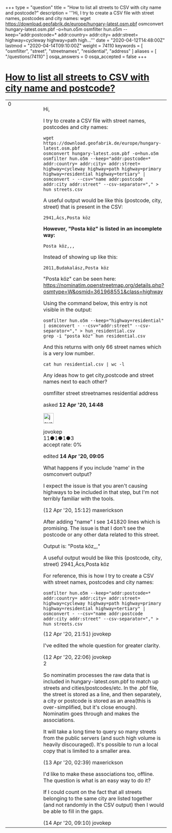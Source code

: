 +++
type = "question"
title = "How to list all streets to CSV with city name and postcode?"
description = '''Hi, I try to create a CSV file with street names, postcodes and city names: wget https://download.geofabrik.de/europe/hungary-latest.osm.pbf osmconvert hungary-latest.osm.pbf -o=hun.o5m osmfilter hun.o5m --keep=&quot;addr:postcode=* addr:country= addr:city= addr:street= highway=cycleway highway=path high...'''
date = "2020-04-12T14:48:00Z"
lastmod = "2020-04-14T09:10:00Z"
weight = 74110
keywords = [ "osmfilter", "street", "streetnames", "residential", "address" ]
aliases = [ "/questions/74110" ]
osqa_answers = 0
osqa_accepted = false
+++

<div class="headNormal">

# [How to list all streets to CSV with city name and postcode?](/questions/74110/how-to-list-all-streets-to-csv-with-city-name-and-postcode)

</div>

<div id="main-body">

<div id="askform">

<table id="question-table" style="width:100%;">
<colgroup>
<col style="width: 50%" />
<col style="width: 50%" />
</colgroup>
<tbody>
<tr>
<td style="width: 30px; vertical-align: top"><div class="vote-buttons">
<span id="post-74110-upvote" class="ajax-command post-vote up" rel="nofollow" title="I like this post (click again to cancel)"> </span>
<div id="post-74110-score" class="post-score" title="current number of votes">
0
</div>
<span id="post-74110-downvote" class="ajax-command post-vote down" rel="nofollow" title="I dont like this post (click again to cancel)"> </span> <span id="favorite-mark" class="ajax-command favorite-mark" rel="nofollow" title="mark/unmark this question as favorite (click again to cancel)"> </span>
<div id="favorite-count" class="favorite-count">
&#10;</div>
</div></td>
<td><div id="item-right">
<div class="question-body">
<p>Hi,</p>
<p>I try to create a CSV file with street names, postcodes and city names:</p>
<pre><code>wget https://download.geofabrik.de/europe/hungary-latest.osm.pbf
osmconvert hungary-latest.osm.pbf -o=hun.o5m
osmfilter hun.o5m --keep=&quot;addr:postcode=* addr:country= addr:city= addr:street= highway=cycleway highway=path highway=primary highway=residential highway=tertiary&quot; | osmconvert - --csv=&quot;name addr:postcode addr:city addr:street&quot; --csv-separator=&quot;,&quot; &gt; hun_streets.csv</code></pre>
<p>A useful output would be like this (postcode, city, street) that is present in the CSV:</p>
<pre><code>2941,Ács,Posta köz</code></pre>
<p><strong>However, "Posta köz" is listed in an incomplete way:</strong></p>
<pre><code>Posta köz,,,</code></pre>
<p>Instead of showing up like this:</p>
<pre><code>2011,Budakalász,Posta köz</code></pre>
<p>"Posta köz" can be seen here: <a href="https://nominatim.openstreetmap.org/details.php?osmtype=W&amp;osmid=361968551&amp;class=highway">https://nominatim.openstreetmap.org/details.php?osmtype=W&amp;osmid=361968551&amp;class=highway</a></p>
<p>Using the command below, this entry is not visible in the output:</p>
<pre><code>osmfilter hun.o5m --keep=&quot;highway=residential&quot; | osmconvert - --csv=&quot;addr:street&quot; --csv-separator=&quot;,&quot; &gt; hun_residential.csv
grep -i &quot;posta köz&quot; hun_residential.csv</code></pre>
<p>And this returns with only 66 street names which is a very low number.</p>
<pre><code>cat hun_residential.csv | wc -l</code></pre>
<p>Any ideas how to get city,postcode and street names next to each other?</p>
</div>
<div id="question-tags" class="tags-container tags">
<span class="post-tag tag-link-osmfilter" rel="tag" title="see questions tagged &#39;osmfilter&#39;">osmfilter</span> <span class="post-tag tag-link-street" rel="tag" title="see questions tagged &#39;street&#39;">street</span> <span class="post-tag tag-link-streetnames" rel="tag" title="see questions tagged &#39;streetnames&#39;">streetnames</span> <span class="post-tag tag-link-residential" rel="tag" title="see questions tagged &#39;residential&#39;">residential</span> <span class="post-tag tag-link-address" rel="tag" title="see questions tagged &#39;address&#39;">address</span>
</div>
<div id="question-controls" class="post-controls">
&#10;</div>
<div class="post-update-info-container">
<div class="post-update-info post-update-info-user">
<p>asked <strong>12 Apr '20, 14:48</strong></p>
<img src="https://secure.gravatar.com/avatar/5d3669c082ad6c7e175f2491a838d15b?s=32&amp;d=identicon&amp;r=g" class="gravatar" width="32" height="32" alt="jovokep&#39;s gravatar image" />
<p><span>jovokep</span><br />
<span class="score" title="11 reputation points">11</span><span title="1 badges"><span class="badge1">●</span><span class="badgecount">1</span></span><span title="1 badges"><span class="silver">●</span><span class="badgecount">1</span></span><span title="3 badges"><span class="bronze">●</span><span class="badgecount">3</span></span><br />
<span class="accept_rate" title="Rate of the user&#39;s accepted answers">accept rate:</span> <span title="jovokep has no accepted answers">0%</span></p>
</div>
<div class="post-update-info post-update-info-edited">
<p><span> edited <strong>14 Apr '20, 09:05</strong> </span></p>
</div>
</div>
<div id="comments-container-74110" class="comments-container">
<span id="74111"></span>
<div id="comment-74111" class="comment">
<div id="post-74111-score" class="comment-score">
&#10;</div>
<div class="comment-text">
<p>What happens if you include 'name' in the osmconvert output?</p>
<p>I expect the issue is that you aren't causing highways to be included in that step, but I'm not terribly familiar with the tools.</p>
</div>
<div id="comment-74111-info" class="comment-info">
<span class="comment-age">(12 Apr '20, 15:12)</span> <span class="comment-user userinfo">maxerickson</span>
</div>
</div>
<span id="74116"></span>
<div id="comment-74116" class="comment">
<div id="post-74116-score" class="comment-score">
&#10;</div>
<div class="comment-text">
<p>After adding "name" I see 141820 lines which is promising. The issue is that I don't see the postcode or any other data related to this street.</p>
<p>Output is: "Posta köz,,,"</p>
<p>A useful output would be like this (postcode, city, street) 2941,Ács,Posta köz</p>
<p>For reference, this is how I try to create a CSV with street names, postcodes and city names:</p>
<pre><code>osmfilter hun.o5m --keep=&quot;addr:postcode=* addr:country= addr:city= addr:street= highway=cycleway highway=path highway=primary highway=residential highway=tertiary&quot; | osmconvert - --csv=&quot;name addr:postcode addr:city addr:street&quot; --csv-separator=&quot;,&quot; &gt; hun_streets.csv</code></pre>
</div>
<div id="comment-74116-info" class="comment-info">
<span class="comment-age">(12 Apr '20, 21:51)</span> <span class="comment-user userinfo">jovokep</span>
</div>
</div>
<span id="74117"></span>
<div id="comment-74117" class="comment">
<div id="post-74117-score" class="comment-score">
&#10;</div>
<div class="comment-text">
<p>I've edited the whole question for greater clarity.</p>
</div>
<div id="comment-74117-info" class="comment-info">
<span class="comment-age">(12 Apr '20, 22:06)</span> <span class="comment-user userinfo">jovokep</span>
</div>
</div>
<span id="74121"></span>
<div id="comment-74121" class="comment">
<div id="post-74121-score" class="comment-score">
2
</div>
<div class="comment-text">
<p>So nominatim processes the raw data that is included in hungary-latest.osm.pbf to match up streets and cities/postcodes/etc. In the .pbf file, the street is stored as a line, and then separately, a city or postcode is stored as an area(this is over-simplified, but it's close enough). Nominatim goes through and makes the associations.</p>
<p>It will take a long time to query so many streets from the public servers (and such high volume is heavily discouraged). It's possible to run a local copy that is limited to a smaller area.</p>
</div>
<div id="comment-74121-info" class="comment-info">
<span class="comment-age">(13 Apr '20, 02:39)</span> <span class="comment-user userinfo">maxerickson</span>
</div>
</div>
<span id="74160"></span>
<div id="comment-74160" class="comment">
<div id="post-74160-score" class="comment-score">
&#10;</div>
<div class="comment-text">
<p>I'd like to make these associations too, offline. The question is what is an easy way to do it?</p>
<p>If I could count on the fact that all streets belonging to the same city are listed together (and not randomly in the CSV output) then I would be able to fill in the gaps.</p>
</div>
<div id="comment-74160-info" class="comment-info">
<span class="comment-age">(14 Apr '20, 09:10)</span> <span class="comment-user userinfo">jovokep</span>
</div>
</div>
</div>
<div id="comment-tools-74110" class="comment-tools">
&#10;</div>
<div class="clear">
&#10;</div>
<div id="comment-74110-form-container" class="comment-form-container">
&#10;</div>
<div class="clear">
&#10;</div>
</div></td>
</tr>
</tbody>
</table>

</div>

</div>

